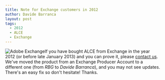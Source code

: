 ```yaml
---
title: Note for Exchange customers in 2012
author: Davide Barranca
layout: post
tags:
  - 2012
  - ALCE
  - Exchange
---
```

![Adobe Exchange][a]If you have bought ALCE from Exchange in the year 2012 (or before late January 2013) and you can prove it, please [contact us][1]. We've moved the product from an Exchange Producer Account to a different one (from *RBG* to *Davide Barranca*), and you may not see updates. There's an easy fix so don't hesitate! Thanks.

[a]: {{site.baseurl}}/news/images/AdobeExchange.png "Adobe Exchange 2012"
[1]: {{site.baseurl}}/support/index.html#contact-us "Contact Us"